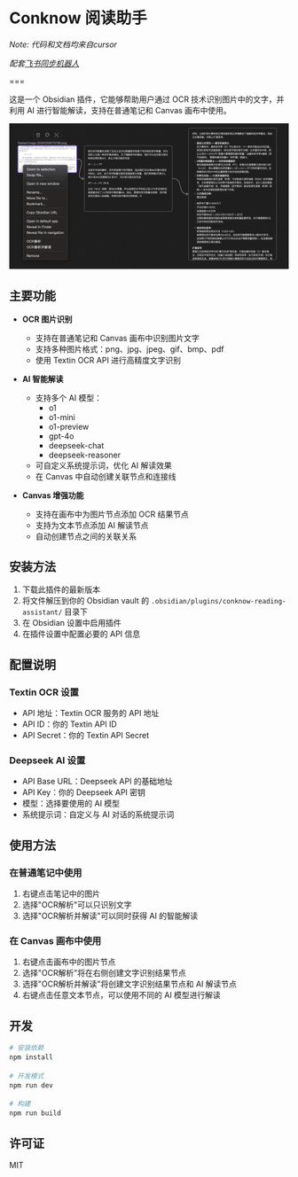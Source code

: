 # Conknow 阅读助手

*Note: 代码和文档均来自cursor*

*配套[飞书同步机器人](feishu-ocr-bot/README.md)*

===

这是一个 Obsidian 插件，它能够帮助用户通过 OCR 技术识别图片中的文字，并利用 AI 进行智能解读，支持在普通笔记和 Canvas 画布中使用。

![screenshot](./function_presentation.png)

## 主要功能

- **OCR 图片识别**
  - 支持在普通笔记和 Canvas 画布中识别图片文字
  - 支持多种图片格式：png、jpg、jpeg、gif、bmp、pdf
  - 使用 Textin OCR API 进行高精度文字识别

- **AI 智能解读**
  - 支持多个 AI 模型：
    - o1
    - o1-mini
    - o1-preview
    - gpt-4o
    - deepseek-chat
    - deepseek-reasoner
  - 可自定义系统提示词，优化 AI 解读效果
  - 在 Canvas 中自动创建关联节点和连接线

- **Canvas 增强功能**
  - 支持在画布中为图片节点添加 OCR 结果节点
  - 支持为文本节点添加 AI 解读节点
  - 自动创建节点之间的关联关系

## 安装方法

1. 下载此插件的最新版本
2. 将文件解压到你的 Obsidian vault 的 `.obsidian/plugins/conknow-reading-assistant/` 目录下
3. 在 Obsidian 设置中启用插件
4. 在插件设置中配置必要的 API 信息

## 配置说明

### Textin OCR 设置
- API 地址：Textin OCR 服务的 API 地址
- API ID：你的 Textin API ID
- API Secret：你的 Textin API Secret

### Deepseek AI 设置
- API Base URL：Deepseek API 的基础地址
- API Key：你的 Deepseek API 密钥
- 模型：选择要使用的 AI 模型
- 系统提示词：自定义与 AI 对话的系统提示词

## 使用方法

### 在普通笔记中使用
1. 右键点击笔记中的图片
2. 选择"OCR解析"可以只识别文字
3. 选择"OCR解析并解读"可以同时获得 AI 的智能解读

### 在 Canvas 画布中使用
1. 右键点击画布中的图片节点
2. 选择"OCR解析"将在右侧创建文字识别结果节点
3. 选择"OCR解析并解读"将创建文字识别结果节点和 AI 解读节点
4. 右键点击任意文本节点，可以使用不同的 AI 模型进行解读

## 开发

```bash
# 安装依赖
npm install

# 开发模式
npm run dev

# 构建
npm run build
```

## 许可证

MIT 